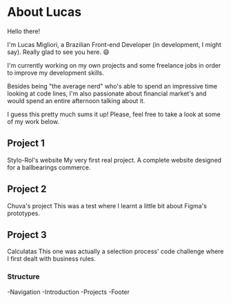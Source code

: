 # About Lucas

Hello there!

I'm Lucas Migliori, a Brazilian Front-end Developer (in development, I might say). Really glad to see you here. 😄

I'm currently working on my own projects and some freelance jobs in order to improve my development skills.

Besides being "the average nerd" who's able to spend an impressive time looking at code lines, I'm also passionate about financial market's and would spend an entire afternoon talking about it.

I guess this pretty much sums it up! Please, feel free to take a look at some of my work below.

## Project 1

Stylo-Rol's website
My very first real project. A complete website designed for a ballbearings commerce.

## Project 2

Chuva's project
This was a test where I learnt a little bit about Figma's prototypes.

## Project 3

Calculatas
This one was actually a selection process' code challenge where I first dealt with business rules.

### Structure

-Navigation
-Introduction
-Projects
-Footer
